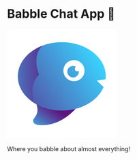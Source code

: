 # Babble Chat App 💬
![Babble_Chat](Logo/babble_icon.png)

Where you babble about almost everything!
